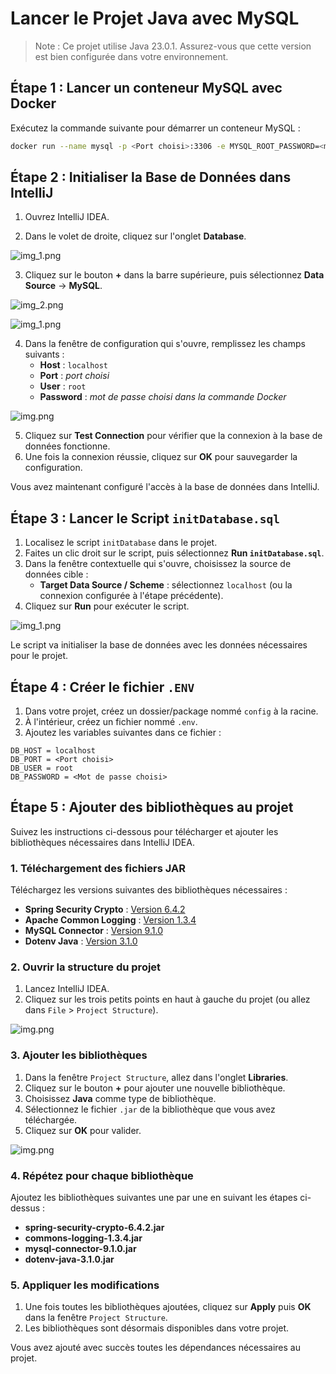 # Lancer le Projet Java avec MySQL

>Note : Ce projet utilise Java 23.0.1. Assurez-vous que cette version est bien configurée dans votre environnement.

## Étape 1 : Lancer un conteneur MySQL avec Docker

Exécutez la commande suivante pour démarrer un conteneur MySQL :

```bash
docker run --name mysql -p <Port choisi>:3306 -e MYSQL_ROOT_PASSWORD=<mdp choisi> -d mysql
```
## Étape 2 : Initialiser la Base de Données dans IntelliJ

1. Ouvrez IntelliJ IDEA.

2. Dans le volet de droite, cliquez sur l'onglet **Database**.

![img_1.png](src/img/db-icon.png)


3. Cliquez sur le bouton **+** dans la barre supérieure, puis sélectionnez **Data Source** -> **MySQL**.

![img_2.png](src/img/new-db.png)

![img_1.png](src/img/MySQL-db.png)

4. Dans la fenêtre de configuration qui s'ouvre, remplissez les champs suivants :
    - **Host** : `localhost`
    - **Port** : *port choisi*
    - **User** : `root`
    - **Password** : *mot de passe choisi dans la commande Docker*

![img.png](src/img/connect-db.png)

5. Cliquez sur **Test Connection** pour vérifier que la connexion à la base de données fonctionne.
6. Une fois la connexion réussie, cliquez sur **OK** pour sauvegarder la configuration.

Vous avez maintenant configuré l'accès à la base de données dans IntelliJ.

## Étape 3 : Lancer le Script `initDatabase.sql`

1. Localisez le script `initDatabase` dans le projet.
2. Faites un clic droit sur le script, puis sélectionnez **Run `initDatabase.sql`**.
3. Dans la fenêtre contextuelle qui s'ouvre, choisissez la source de données cible :
    - **Target Data Source / Scheme** : sélectionnez `localhost` (ou la connexion configurée à l'étape précédente).
4. Cliquez sur **Run** pour exécuter le script.

![img_1.png](src/img/config-db-localhost.png)

Le script va initialiser la base de données avec les données nécessaires pour le projet.

## Étape 4 : Créer le fichier `.ENV`

1. Dans votre projet, créez un dossier/package nommé `config` à la racine.
2. À l'intérieur, créez un fichier nommé `.env`.
3. Ajoutez les variables suivantes dans ce fichier :

```env
DB_HOST = localhost
DB_PORT = <Port choisi>
DB_USER = root
DB_PASSWORD = <Mot de passe choisi>
```



## Étape 5 : Ajouter des bibliothèques au projet

Suivez les instructions ci-dessous pour télécharger et ajouter les bibliothèques nécessaires dans IntelliJ IDEA.

### 1. **Téléchargement des fichiers JAR**
Téléchargez les versions suivantes des bibliothèques nécessaires :
- **Spring Security Crypto** : [Version 6.4.2](https://mvnrepository.com/artifact/org.springframework.security/spring-security-crypto/6.4.2)
- **Apache Common Logging** : [Version 1.3.4](https://mvnrepository.com/artifact/commons-logging/commons-logging/1.3.4)
- **MySQL Connector** : [Version 9.1.0](https://mvnrepository.com/artifact/com.mysql/mysql-connector-j/9.1.0)
- **Dotenv Java** : [Version 3.1.0](https://mvnrepository.com/artifact/io.github.cdimascio/dotenv-java/3.1.0)

### 2. **Ouvrir la structure du projet**
1. Lancez IntelliJ IDEA.
2. Cliquez sur les trois petits points en haut à gauche du projet (ou allez dans `File` > `Project Structure`).

![img.png](src/img/Project-Structure.png)

### 3. **Ajouter les bibliothèques**
1. Dans la fenêtre `Project Structure`, allez dans l'onglet **Libraries**.
2. Cliquez sur le bouton **+** pour ajouter une nouvelle bibliothèque.
3. Choisissez **Java** comme type de bibliothèque.
4. Sélectionnez le fichier `.jar` de la bibliothèque que vous avez téléchargée.
5. Cliquez sur **OK** pour valider.

![img.png](src/img/bibliotheques.png)


### 4. **Répétez pour chaque bibliothèque**
Ajoutez les bibliothèques suivantes une par une en suivant les étapes ci-dessus :
- **spring-security-crypto-6.4.2.jar**
- **commons-logging-1.3.4.jar**
- **mysql-connector-9.1.0.jar**
- **dotenv-java-3.1.0.jar**

### 5. **Appliquer les modifications**
1. Une fois toutes les bibliothèques ajoutées, cliquez sur **Apply** puis **OK** dans la fenêtre `Project Structure`.
2. Les bibliothèques sont désormais disponibles dans votre projet.

Vous avez ajouté avec succès toutes les dépendances nécessaires au projet.



